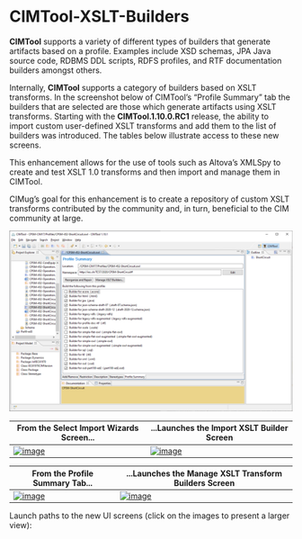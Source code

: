 # CIMTool-XSLT-Builders
**CIMTool** supports a variety of different types of builders that generate artifacts based on a profile. Examples include XSD schemas, JPA Java source code, RDBMS DDL scripts, RDFS profiles, and RTF documentation builders amongst others.

Internally, **CIMTool** supports a category of builders based on XSLT transforms. In the screenshot below of CIMTool’s “Profile Summary” tab the builders that are selected are those which generate artifacts using XSLT transforms.  Starting with the **CIMTool.1.10.0.RC1** release, the ability to import custom user-defined XSLT transforms and add them to the list of builders was introduced.  The tables below illustrate access to these new screens.

This enhancement allows for the use of tools such as Altova’s XMLSpy to create and test XSLT 1.0 transforms and then import and manage them in CIMTool.

CIMug’s goal for this enhancement is to create a repository of custom XSLT transforms contributed by the community and, in turn, beneficial to the CIM community at large.


[![image](images/cimtool-profile-summary-tab.png)](images/cimtool-profile-summary-tab.png)




From the Select Import Wizards Screen... | ...Launches the Import XSLT Builder Screen
---------|---------
[![image](https://user-images.githubusercontent.com/63370413/186978949-cf9cdbfe-e1e4-43ae-b8b6-91e212426a98.png)](https://user-images.githubusercontent.com/63370413/186978949-cf9cdbfe-e1e4-43ae-b8b6-91e212426a98.png) | [![image](https://user-images.githubusercontent.com/63370413/186978126-ec4fca57-53a1-4e16-a998-d3519371ebcc.png)](https://user-images.githubusercontent.com/63370413/186978126-ec4fca57-53a1-4e16-a998-d3519371ebcc.png)

From the Profile Summary Tab... | ...Launches the Manage XSLT Transform Builders Screen
---------|---------
[![image](https://user-images.githubusercontent.com/63370413/186978387-015e3f32-7683-4623-bb8a-017e97102db6.png)](https://user-images.githubusercontent.com/63370413/186978387-015e3f32-7683-4623-bb8a-017e97102db6.png) |[![image](https://user-images.githubusercontent.com/63370413/186977635-d138d7e7-2a0f-4389-b49d-487151cb638a.png)](https://user-images.githubusercontent.com/63370413/186977635-d138d7e7-2a0f-4389-b49d-487151cb638a.png)


Launch paths to the new UI screens (click on the images to present a larger view):
